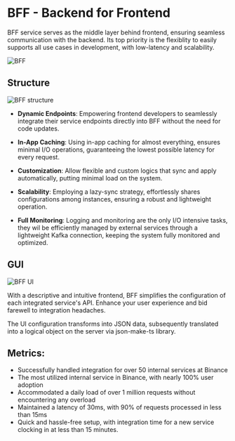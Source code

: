 # BFF - Backend for Frontend
BFF service serves as the middle layer behind frontend, ensuring seamless communication with the backend. Its top priority is the flexiblity to easily supports all use cases in development, with low-latency and scalability.

![BFF](https://i.imgur.com/IsQcjtI.png)

## Structure

![BFF structure](https://i.imgur.com/Y9IHwM0.jpg)

- **Dynamic Endpoints**: Empowering frontend developers to seamlessly integrate their service endpoints directly into BFF without the need for code updates.

- **In-App Caching**: Using in-app caching for almost everything, ensures minimal I/O operations, guaranteeing the lowest possible latency for every request.

- **Customization**: Allow flexible and custom logics that sync and apply automatically, putting minimal load on the system.

- **Scalability**: Employing a lazy-sync strategy, effortlessly shares configurations among instances, ensuring a robust and lightweight operation.

- **Full Monitoring**: Logging and monitoring are the only I/O intensive tasks, they wil be efficiently managed by external services through a lightweight Kafka connection, keeping the system fully monitored and optimized.

## GUI
![BFF UI](https://i.imgur.com/v1txIeP.jpg)

With a descriptive and intuitive frontend, BFF simplifies the configuration of each integrated service's API. Enhance your user experience and bid farewell to integration headaches.

The UI configuration transforms into JSON data, subsequently translated into a logical object on the server via json-make-ts library.

## Metrics:
- Successfully handled integration for over 50 internal services at Binance
- The most utilized internal service in Binance, with nearly 100% user adoption
- Accommodated a daily load of over 1 million requests without encountering any overload
- Maintained a latency of 30ms, with 90% of requests processed in less than 15ms
- Quick and hassle-free setup, with integration time for a new service clocking in at less than 15 minutes.